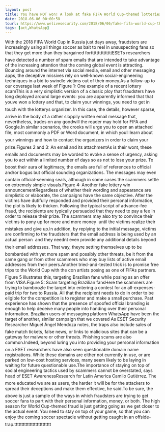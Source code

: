 ```yaml
---
layout: post
title: You have NOT won! A look at fake FIFA World Cup-themed lotteries and giveaways
date: 2018-06-06 00:00:58
tourl: https://www.welivesecurity.com/2018/06/06/fake-fifa-world-cup-themed-lotteries-giveaways/
tags: [act,WhatsApp]
---
```

With the 2018 FIFA World Cup in Russia just days away, fraudsters are increasingly using all things soccer as bait to reel in unsuspecting fans so that they get more than they bargained fortttttttttttttttESETs researchers have detected a number of spam emails that are intended to take advantage of the increasing attention that the coming global event is attracting. Bouncing around the internet via social media, email and other messaging apps, the deceptive missives rely on well-known social-engineering techniques in a bid to swindle victims out of their money.As a follow-up to our coverage last week of Figure 1: One example of a recent lottery scamThis is a very simplistic version of a classic ploy that fraudsters have long deployed around large events: you are apparently informed that that youve won a lottery and that, to claim your winnings, you need to get in touch with the lotterys organizer. In this case, the details, however sparse, arrive in the body of a rather sloppily written email message that, nevertheless, trades on any goodwill the reader may hold for FIFA and Google.In similar scenarios, the crooks will urge you to open an attached file, most commonly a PDF or Word document, in which youll learn about your winnings and how to contact the organizers in order to claim your prize.Figures 2 and 3: An email and its attachmentAs is their wont, these emails and documents may be worded to evoke a sense of urgency, asking you to act within a limited number of days so as not to lose your prize. To boost their aura of legitimacy, the emails are full of references to official and/or bogus but official sounding organizations. The messages may even contain official-seeming seals, although in some cases the scammers settle on extremely simple visuals.Figure 4: Another fake lottery win announcementRegardless of whether their wording and appearance are simplistic or elaborate, the campaigns have the same objective. After the victims have dutifully responded and provided their personal information, the plot is likely to thicken. Following the typical script of advance-fee fraud, the recipients are typically persuaded that they need to pay a fee in order to release their prize. The scammers may also try to convince their victims to pony up for more and more money  until the victims realize their mistakes and give up.In addition, by replying to the initial message, victims are confirming to the fraudsters that the email address is being used by an actual person  and they neednt even provide any additional details beyond their email addresses. That way, theyre setting themselves up to be bombarded with yet more spam and possibly other threats, be it from the same gang or from other scammers who may buy lists of active email addresses from their peers.Another tried-and-tested trick is to promise free trips to the World Cup with the con artists posing as one of FIFAs partners. Figure 5 illustrates this, targeting Brazilian fans while posing as an offer from VISA.Figure 5: Scam targeting Brazilian fansHere the scammers are trying to bamboozle the target into entering a contest for an all-expenses-paid trip for two to Russia. All that the recipient needs to do in order to be eligible for the competition is to register and make a small purchase. Past experience has shown that the presence of spoofed official branding is enough to help deceive many people into handing over their personal information. Brazilian users of messaging platform WhatsApp have been the target of another, similar campaign that we covered As ESET Security Researcher Miguel Ángel Mendoza notes, the traps also include sales of fake match tickets, false news, or links to malicious sites that can be a gateway for malware or other threats. Phishing scams are also common.Indeed, beyond luring you into providing your personal information on a ESET researchers have also seen questionable domain name registrations. While these domains are either not currently in use, or are parked on low-cost hosting services, many seem likely to be laying in waiting for future questionable use.The importance of staying on top of social engineering tactics used by scammers cannot be overstated, says head of ESET AwarenessResearch for Latin America Camilo Gutiérrez. The more educated we are as users, the harder it will be for the attackers to spread their deceptions and make them effective, he said.To be sure, the above is just a sample of the ways in which fraudsters are trying to get soccer fans to part with their personal information, money, or both. The high season for World Cup-themed fraud is just getting going as we get closer to the actual event. You need to stay on top of your game, so that you can enjoy the coming soccer spectacle without getting caught in an offside-trap.tttttttttttttttttttttttttt